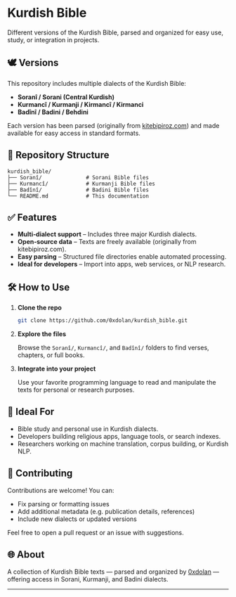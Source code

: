 # Kurdish Bible

Different versions of the Kurdish Bible, parsed and organized for easy use, study, or integration in projects.

## 🕊️ Versions

This repository includes multiple dialects of the Kurdish Bible:

- **Soranî / Sorani (Central Kurdish)**
- **Kurmancî / Kurmanji / Kirmancî / Kirmanci**
- **Badînî / Badini / Behdini**

Each version has been parsed (originally from [kitebipiroz.com](https://kitebipiroz.com)) and made available for easy access in standard formats.

## 📁 Repository Structure

```
kurdish_bible/
├── Soranî/              # Sorani Bible files
├── Kurmancî/            # Kurmanji Bible files
├── Badînî/              # Badini Bible files
└── README.md            # This documentation
```

## ✅ Features

- **Multi‑dialect support** – Includes three major Kurdish dialects.
- **Open‑source data** – Texts are freely available (originally from kitebipiroz.com).
- **Easy parsing** – Structured file directories enable automated processing.
- **Ideal for developers** – Import into apps, web services, or NLP research.

## 🛠️ How to Use

1. **Clone the repo**
   ```bash
   git clone https://github.com/0xdolan/kurdish_bible.git
   ```
2. **Explore the files**

   Browse the `Soranî/`, `Kurmancî/`, and `Badînî/` folders to find verses, chapters, or full books.

3. **Integrate into your project**

   Use your favorite programming language to read and manipulate the texts for personal or research purposes.

## 🎯 Ideal For

- Bible study and personal use in Kurdish dialects.
- Developers building religious apps, language tools, or search indexes.
- Researchers working on machine translation, corpus building, or Kurdish NLP.

## 🤝 Contributing

Contributions are welcome! You can:

- Fix parsing or formatting issues
- Add additional metadata (e.g. publication details, references)
- Include new dialects or updated versions

Feel free to open a pull request or an issue with suggestions.

## 🌐 About

A collection of Kurdish Bible texts — parsed and organized by [0xdolan](https://github.com/0xdolan) — offering access in Sorani, Kurmanji, and Badini dialects.

---
